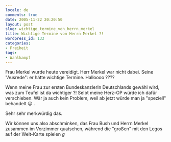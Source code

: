 ```yaml
---
locale: de
comments: true
date: 2005-11-22 20:20:50
layout: post
slug: wichtige_termine_von_herrn_merkel
title: Wichtige Termine von Herrn Merkel ?!
wordpress_id: 133
categories:
- Freiheit
tags:
- Wahlkampf
---
```


Frau Merkel wurde heute vereidigt. Herr Merkel war nicht dabei. Seine
"Ausrede": er hätte wichtige Termine. Halloooo ????

Wenn meine Frau zur ersten BundeskanzlerIn Deutschlands gewähl wird, was zum
Teufel ist da wichtiger ?! Selbt meine Herz-OP würde ich dafür verschieben. Wär
ja auch kein Problem, weil ab jetzt würde man ja "speziell" behandelt :wink: . 

Sehr sehr merkwürdig das. 

Wir können uns also abschminken, das Frau Bush und Herrn Merkel zusammen im
Vorzimmer quatschen, während die "großen" mit den Legos auf der Welt-Karte
spielen *g*
